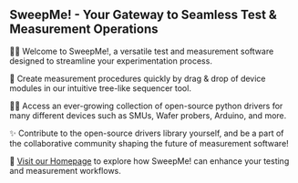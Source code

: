 ## SweepMe! - Your Gateway to Seamless Test & Measurement Operations

🙋‍♀️ Welcome to SweepMe!, a versatile test and measurement software designed to streamline your experimentation process.

🔬 Create measurement procedures quickly by drag & drop of device modules in our intuitive tree-like sequencer tool.

👩‍💻 Access an ever-growing collection of open-source python drivers for many different devices such as SMUs, Wafer probers, Arduino, and more.

✨ Contribute to the open-source drivers library yourself, and be a part of the collaborative community shaping the future of measurement software!

🧙 [Visit our Homepage](https://sweep-me.net/) to explore how SweepMe! can enhance your testing and measurement workflows.
